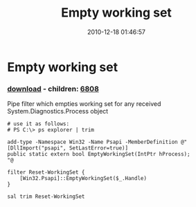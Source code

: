 ﻿---
pid:            2413
poster:         amirul
title:          Empty working set
date:           2010-12-18 01:46:57
format:         posh
parent:         0
parent:         0
children:       6808
---

# Empty working set

### [download](2413.ps1) - children: [6808](6808.md)

Pipe filter which empties working set for any received System.Diagnostics.Process object

```posh
# use it as follows:
# PS C:\> ps explorer | trim

add-type -Namespace Win32 -Name Psapi -MemberDefinition @"
[DllImport("psapi", SetLastError=true)]
public static extern bool EmptyWorkingSet(IntPtr hProcess);    
"@
 
filter Reset-WorkingSet {
    [Win32.Psapi]::EmptyWorkingSet($_.Handle)
}
 
sal trim Reset-WorkingSet

```

